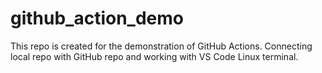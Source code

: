 # github_action_demo

This repo is created for the demonstration of GitHub Actions.
Connecting local repo with GitHub repo and working with VS Code Linux
terminal.